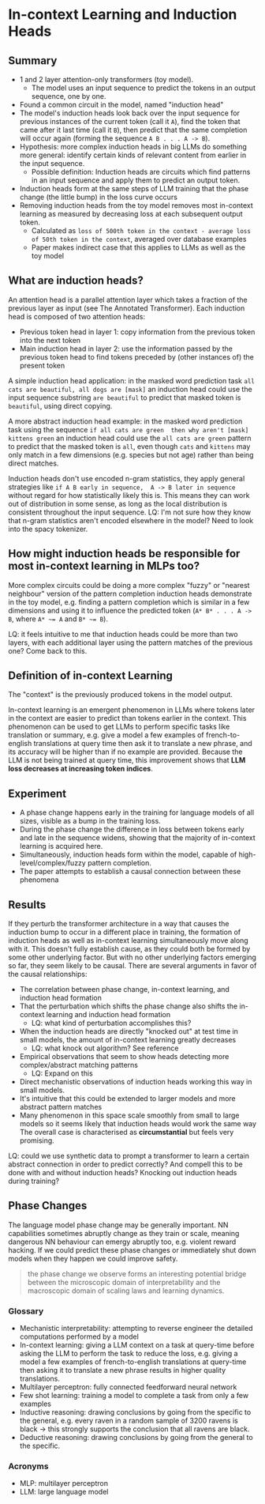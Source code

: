 # In-context Learning and Induction Heads

## Summary

* 1 and 2 layer attention-only transformers (toy model).
    * The model uses an input sequence to predict the tokens in an output sequence, one by one. 
* Found a common circuit in the model, named "induction head"
* The model's induction heads look back over the input sequence for previous instances of the current token (call it
`A`), find the token that came after it last time (call it `B`), then predict that the same completion will occur again 
(forming the sequence `A B . . . A -> B`).
* Hypothesis: more complex induction heads in big LLMs do something more general: identify certain kinds of relevant 
content from earlier in the input sequence.
    * Possible definition: Induction heads are circuits which find patterns in an input sequence and apply them to predict 
  an output token.
* Induction heads form at the same steps of LLM training that the phase change (the little bump) in the loss curve occurs
* Removing induction heads from the toy model removes most in-context learning as measured by decreasing loss at each 
subsequent output token.
    * Calculated as `loss of 500th token in the context - average loss of 50th token in the context`, averaged over 
  database examples 
    * Paper makes indirect case that this applies to LLMs as well as the toy model

## What are induction heads?

An attention head is a parallel attention layer which takes a fraction of the previous layer as input 
(see The Annotated Transformer). Each induction head is composed of two attention heads:
* Previous token head in layer 1: copy information from the previous token into the next token
* Main induction head in layer 2: use the information passed by the previous token head to find tokens preceded by 
      (other instances of) the present token

A simple induction head application: in the masked word prediction task `all cats are beautiful, all dogs are [mask]` an 
induction head could use the input sequence substring `are beautiful` to predict that masked token is `beautiful`, 
using direct copying.

A more abstract induction head example: in the masked word prediction task using the sequence `if all cats are green 
then why aren't [mask] kittens green` an induction head could use the `all cats are green` pattern to predict that the 
masked token is `all`, even though `cats` and `kittens` may only match in a few dimensions (e.g. species but not age) 
rather than being direct matches.

Induction heads don't use encoded n-gram statistics, they apply general strategies like `if A B early in sequence, 
A -> B later in sequence` without regard for how statistically likely this is. This means they can work out of 
distribution in some sense, as long as the local distribution is consistent throughout the input sequence. LQ: I'm 
not sure how they know that n-gram statistics aren't encoded elsewhere in the model? Need to look into the spacy tokenizer.

## How might induction heads be responsible for most in-context learning in MLPs too?

More complex circuits could be doing a more complex "fuzzy" or "nearest neighbour" version of the pattern completion 
induction heads demonstrate in the toy model, e.g. finding a pattern completion which is similar in a few dimensions 
and using it to influence the predicted token (`A* B* . . . A -> B`, where `A* ~= A` and `B* ~= B`).

LQ: it feels intuitive to me that induction heads could be more than two layers, with each additional layer using the 
pattern matches of the previous one? Come back to this.

## Definition of in-context Learning

The "context" is the previously produced tokens in the model output.

In-context learning is an emergent phenomenon in LLMs where tokens later in the context are easier to predict than 
tokens earlier in the context. This phenomenon can be used to get LLMs to perform specific tasks like translation or 
summary, e.g. give a model a few examples of french-to-english translations at query time then ask it to translate a new 
phrase, and its accuracy will be higher than if no example are provided. Because the LLM is not being trained at query 
time, this improvement shows that **LLM loss decreases at increasing token indices**.

## Experiment 

* A phase change happens early in the training for language models of all sizes, visible as a bump in the training loss. 
* During the phase change the difference in loss between tokens early and late in the sequence widens, showing that the 
majority of in-context learning is acquired here.
* Simultaneously, induction heads form within the model, capable of high-level/complex/fuzzy pattern completion.
* The paper attempts to establish a causal connection between these phenomena

## Results

If they perturb the transformer architecture in a way that causes the induction bump to occur in a different place in 
training, the formation of induction heads as well as in-context learning simultaneously move along with it. This 
doesn't fully establish cause, as they could both be formed by some other underlying factor. But with no other 
underlying factors emerging so far, they seem likely to be causal. There are several arguments in favor of the causal 
relationships:
* The correlation between phase change, in-context learning, and induction head formation
* That the perturbation which shifts the phase change also shifts the in-context learning and induction head formation
    * LQ: what kind of perturbation accomplishes this? 
* When the induction heads are directly "knocked out" at test time in small models, the amount of in-context learning greatly decreases
    * LQ: what knock out algorithm? See reference 
* Empirical observations that seem to show heads detecting more complex/abstract matching patterns
    * LQ: Expand on this 
* Direct mechanistic observations of induction heads working this way in small models. 
* It's intuitive that this could be extended to larger models and more abstract pattern matches
* Many phenomenon in this space scale smoothly from small to large models so it seems likely that induction heads would work the same way
The overall case is characterised as **circumstantial** but feels very promising.

LQ: could we use synthetic data to prompt a transformer to learn a certain abstract connection in order to predict 
correctly? And compell this to be done with and without induction heads? Knocking out induction heads during training?

## Phase Changes

The language model phase change may be generally important. NN capabilities sometimes abruptly change as they train or 
scale, meaning dangerous NN behaviour can emergy abruptly too, e.g. violent reward hacking. If we could predict these 
phase changes or immediately shut down models when they happen we could improve safety.

> the phase change we observe forms an interesting potential bridge between the microscopic domain of interpretability and the macroscopic domain of scaling laws and learning dynamics.

### Glossary

* Mechanistic interpretability: attempting to reverse engineer the detailed computations performed by a model
* In-context learning: giving a LLM context on a task at query-time before asking the LLM to perform the task to reduce 
the loss, e.g. giving a model a few examples of french-to-english translations at query-time then asking it to translate 
a new phrase results in higher quality translations. 
* Multilayer perceptron: fully connected feedforward neural network
* Few shot learning: training a model to complete a task from only a few examples
* Inductive reasoning: drawing conclusions by going from the specific to the general, e.g. every raven in a random sample 
of 3200 ravens is black -> this strongly supports the conclusion that all ravens are black.
* Deductive reasoning: drawing conclusions by going from the general to the specific.

### Acronyms

* MLP: multilayer perceptron
* LLM: large language model
